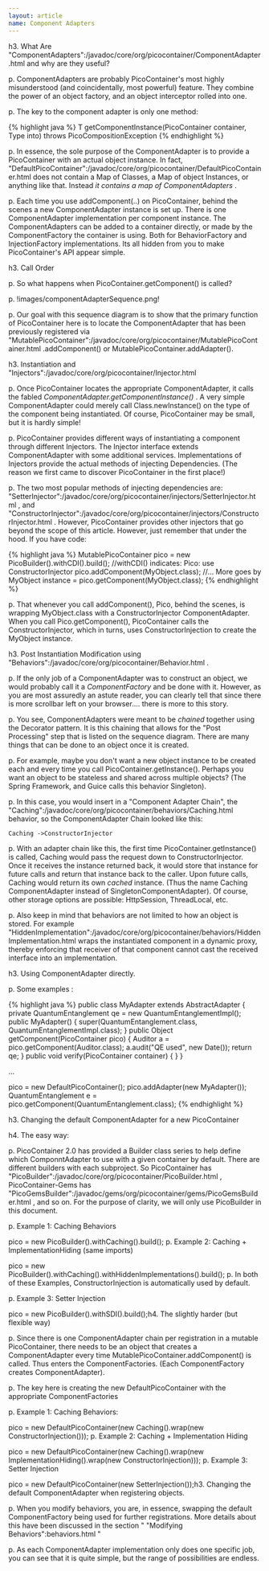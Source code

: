 ```yaml
---
layout: article
name: Component Adapters
---
```


h3. What Are "ComponentAdapters":/javadoc/core/org/picocontainer/ComponentAdapter.html and why are they useful?

p. ComponentAdapters are probably PicoContainer's most highly misunderstood (and coincidentally, most powerful) feature. They combine the power of an object factory, and an object interceptor rolled into one.

p. The key to the component adapter is only one method:

{% highlight java %}
T getComponentInstance(PicoContainer container, Type into) throws PicoCompositionException
{% endhighlight %}

p. In essence, the sole purpose of the ComponentAdapter is to provide a PicoContainer with an actual object instance. In fact, "DefaultPicoContainer":/javadoc/core/org/picocontainer/DefaultPicoContainer.html does not contain a Map of Classes, a Map of object Instances, or anything like that. Instead *it contains a map of ComponentAdapters* .

p. Each time you use addComponent(..) on PicoContainer, behind the scenes a new ComponentAdapter instance is set up. There is one ComponentAdapter implementation per component instance. The ComponentAdapters can be added to a container directly, or made by the ComponentFactory the container is using. Both for BehaviorFactory and InjectionFactory implementations. Its all hidden from you to make PicoContainer's API appear simple.

h3. Call Order

p. So what happens when PicoContainer.getComponent() is called?

p.  !images/componentAdapterSequence.png! 

p. Our goal with this sequence diagram is to show that the primary function of PicoContainer here is to locate the ComponentAdapter that has been previously registered via "MutablePicoContainer":/javadoc/core/org/picocontainer/MutablePicoContainer.html .addComponent() or MutablePicoContainer.addAdapter().

h3. Instantiation and "Injectors":/javadoc/core/org/picocontainer/Injector.html 

p. Once PicoContainer locates the appropriate ComponentAdapter, it calls the fabled *ComponentAdapter.getComponentInstance()* . A very simple ComponentAdapter could merely call Class.newInstance() on the type of the component being instantiated. Of course, PicoContainer may be small, but it is hardly simple!

p. PicoContainer provides different ways of instantiating a component through different Injectors. The Injector interface extends ComponentAdapter with some additional services. Implementations of Injectors provide the actual methods of injecting Dependencies. (The reason we first came to discover PicoContainer in the first place!)

p. The two most popular methods of injecting dependencies are: "SetterInjector":/javadoc/core/org/picocontainer/injectors/SetterInjector.html , and "ConstructorInjector":/javadoc/core/org/picocontainer/injectors/ConstructorInjector.html . However, PicoContainer provides other injectors that go beyond the scope of this article. However, just remember that under the hood. If you have code:

{% highlight java %}
MutablePicoContainer pico = new PicoBuilder().withCDI().build(); //withCDI() indicates: Pico: use ConstructorInjector pico.addComponent(MyObject.class); //... More goes by MyObject 
instance = pico.getComponent(MyObject.class);
{% endhighlight %}

p. That whenever you call addComponent(), Pico, behind the scenes, is wrapping MyObject.class with a ConstructorInjector ComponentAdapter. When you call Pico.getComponent(), PicoContainer calls the ConstructorInjector, which in turns, uses ConstructorInjection to create the MyObject instance.

h3. Post Instantiation Modification using "Behaviors":/javadoc/core/org/picocontainer/Behavior.html .

p. If the only job of a ComponentAdapter was to construct an object, we would probably call it a _ComponentFactory_ and be done with it. However, as you are most assuredly an astute reader, you can clearly tell that since there is more scrollbar left on your browser.... there is more to this story.

p. You see, ComponentAdapters were meant to be _chained_ together using the Decorator pattern. It is this chaining that allows for the "Post Processing" step that is listed on the sequence diagram. There are many things that can be done to an object once it is created.

p. For example, maybe you don't want a new object instance to be created each and every time you call PicoContainer.getInstance(). Perhaps you want an object to be stateless and shared across multiple objects? (The Spring Framework, and Guice calls this behavior Singleton).

p. In this case, you would insert in a "Component Adapter Chain", the "Caching":/javadoc/core/org/picocontainer/behaviors/Caching.html behavior, so the ComponentAdapter Chain looked like this:

    Caching ->ConstructorInjector

p. With an adapter chain like this, the first time PicoContainer.getInstance() is called, Caching would pass the request down to ConstructorInjector. Once it receives the instance returned back, it would store that instance for future calls and return that instance back to the caller. Upon future calls, Caching would return its own _cached_ instance. (Thus the name Caching ComponentAdapter instead of SingletonComponentAdapter). Of course, other storage options are possible: HttpSession, ThreadLocal, etc.

p. Also keep in mind that behaviors are not limited to how an object is stored. For example "HiddenImplementation":/javadoc/core/org/picocontainer/behaviors/HiddenImplementation.html wraps the instantiated component in a dynamic proxy, thereby enforcing that receiver of that component cannot cast the received interface into an implementation.

h3. Using ComponentAdapter directly.

p. Some examples :

{% highlight java %}
public class MyAdapter extends AbstractAdapter {
  private QuantumEntanglement qe = new QuantumEntanglementImpl();
  public MyAdapter() {
    super(QuantumEntanglement.class, QuantumEntanglementImpl.class);
  }
  public Object getComponent(PicoContainer pico) { 
    Auditor a = pico.getComponent(Auditor.class); 
    a.audit("QE used", new Date()); return qe;
  }
  public void verify(PicoContainer container) { 
  } 
}

...

pico = new DefaultPicoContainer();
pico.addAdapter(new MyAdapter()); 
QuantumEntanglement e = pico.getComponent(QuantumEntanglement.class);
{% endhighlight %}

h3. Changing the default ComponentAdapter for a new PicoContainer

h4. The easy way:

p. PicoContainer 2.0 has provided a Builder class series to help define which ComponntAdapter to use with a given container by default. There are different builders with each subproject. So PicoContainer has "PicoBuilder":/javadoc/core/org/picocontainer/PicoBuilder.html , PicoContainer-Gems has "PicoGemsBuilder":/javadoc/gems/org/picocontainer/gems/PicoGemsBuilder.html , and so on. For the purpose of clarity, we will only use PicoBuilder in this document.

p. Example 1: Caching Behaviors

pico = new PicoBuilder().withCaching().build();
p. Example 2: Caching + ImplementationHiding (same imports)

pico = new PicoBuilder().withCaching().withHiddenImplementations().build();
p. In both of these Examples, ConstructorInjection is automatically used by default.

p. Example 3: Setter Injection

pico = new PicoBuilder().withSDI().build();h4. The slightly harder (but flexible way)

p. Since there is one ComponentAdapter chain per registration in a mutable PicoContainer, there needs to be an object that creates a ComponentAdapter every time MutablePicoContainer.addComponent() is called. Thus enters the ComponentFactories. (Each ComponentFactory creates ComponentAdapter).

p. The key here is creating the new DefaultPicoContainer with the appropriate ComponentFactories

p. Example 1: Caching Behaviors:

pico = new DefaultPicoContainer(new Caching().wrap(new ConstructorInjection()));
p. Example 2: Caching + Implementation Hiding

pico = new DefaultPicoContainer(new Caching().wrap(new ImplementationHiding().wrap(new ConstructorInjection)));
p. Example 3: Setter Injection

pico = new DefaultPicoContainer(new SetterInjection());h3. Changing the default ComponentAdapter when registering objects.

p. When you modify behaviors, you are, in essence, swapping the default ComponentFactory being used for further registrations. More details about this have been discussed in the section " "Modifying Behaviors":behaviors.html "

p. As each ComponentAdapter implementation only does one specific job, you can see that it is quite simple, but the range of possibilities are endless.

